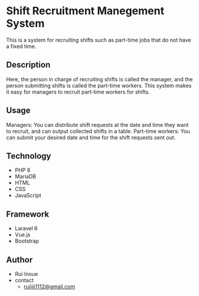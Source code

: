 # Shift Recruitment Manegement System

This is a system for recruiting shifts such as part-time jobs that do not have a fixed time.

## Description

Here, the person in charge of recruiting shifts is called the manager, and the person submitting shifts is called the part-time workers. This system makes it easy for managers to recruit part-time workers for shifts.

## Usage

Managers: You can distribute shift requests at the date and time they want to recruit, and can output collected shifts in a table.
Part-time workers: You can submit your desired date and time for the shift requests sent out.

## Technology
* PHP 8
* MariaDB
* HTML
* CSS
* JavaScript

## Framework
* Laravel 6
* Vue.js
* Bootstrap

## Author
* Rui Inoue
* contact
    * ruiiiii1112@gmail.com
